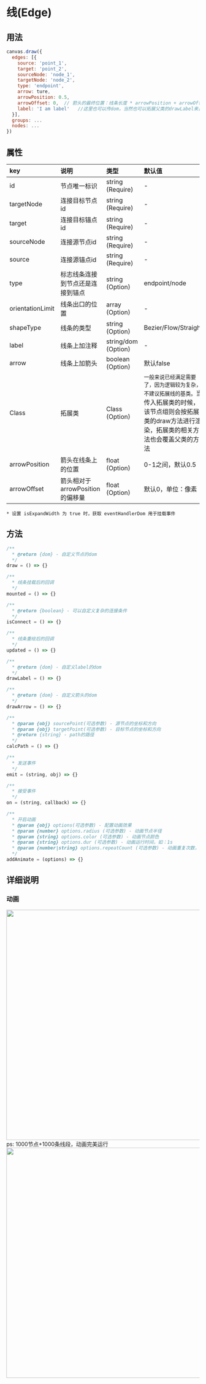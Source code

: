 # 线(Edge)

## 用法

```js
canvas.draw({
  edges: [{
    source: 'point_1',
    target: 'point_2',
    sourceNode: 'node_1',
    targetNode: 'node_2',
    type: 'endpoint',
    arrow: ture,
    arrowPosition: 0.5,
    arrowOffset: 0,  // 箭头的最终位置：线条长度 * arrowPosition + arrowOffset
    label: 'I am label'   //这里也可以传dom，当然也可以拓展父类的drawLabel来自定义label
  }],
  groups: ...
  nodes: ...
})
```

## 属性
| key | 说明 | 类型 | 默认值 
| :------ | :------ | :------ | :------ 
| id | 节点唯一标识 | string (Require) | - 
| targetNode | 连接目标节点id | string (Require) | - 
| target | 连接目标锚点id | string (Require) | - 
| sourceNode | 连接源节点id | string (Require) | - 
| source | 连接源锚点id | string (Require) | - 
| type | 标志线条连接到节点还是连接到锚点 | string (Option) | endpoint/node
| orientationLimit | 线条出口的位置 | array (Option) | - 
| shapeType | 线条的类型 | string (Option) | Bezier/Flow/Straight
| label | 线条上加注释 | string/dom (Option) | -
| arrow | 线条上加箭头 | boolean (Option) | 默认false
| Class | 拓展类 | Class (Option) | `一般来说已经满足需要了，因为逻辑较为复杂，不建议拓展线的基类。`当传入拓展类的时候，该节点组则会按拓展类的draw方法进行渲染，拓展类的相关方法也会覆盖父类的方法
| arrowPosition | 箭头在线条上的位置 | float (Option) | 0-1之间，默认0.5
| arrowOffset | 箭头相对于arrowPosition的偏移量 | float (Option) | 默认0，单位：像素

`* 设置 isExpandWidth 为 true 时，获取 eventHandlerDom 用于挂载事件`

## 方法

```js
/**
  * @return {dom} - 自定义节点的dom
  */
draw = () => {}

/**
  * 线条挂载后的回调
  */
mounted = () => {}

/**
  * @return {boolean} - 可以自定义复杂的连接条件
  */
isConnect = () => {}

/**
  * 线条重绘后的回调
  */
updated = () => {}

/**
  * @return {dom} - 自定义label的dom
  */
drawLabel = () => {}

/**
  * @return {dom} - 自定义箭头的dom
  */
drawArrow = () => {}

/**
  * @param {obj} sourcePoint(可选参数) - 源节点的坐标和方向 
  * @param {obj} targetPoint(可选参数) - 目标节点的坐标和方向 
  * @return {string} - path的路径
  */
calcPath = () => {}

/**
  * 发送事件
  */
emit = (string, obj) => {}

/**
  * 接受事件
  */
on = (string, callback) => {}

/**
  * 开启动画
  * @param {obj} options(可选参数) - 配置动画效果
  * @param {number} options.radius (可选参数) - 动画节点半径
  * @param {string} options.color (可选参数) - 动画节点颜色
  * @param {string} options.dur (可选参数) - 动画运行时间，如：1s
  * @param {number|string} options.repeatCount (可选参数) - 动画重复次数，如：1 或者 'indefinite'
  */
addAnimate = (options) => {}

```

## 详细说明

### 动画
<img width="600" src="https://img.alicdn.com/tfs/TB1anoGvkL0gK0jSZFAXXcA9pXa-921-532.gif">
ps: 1000节点+1000条线段，动画完美运行
<img width="600" src="https://img.alicdn.com/tfs/TB1N4a_wi_1gK0jSZFqXXcpaXXa-662-466.gif">

